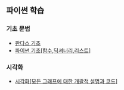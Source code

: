 ## 파이썬 학습
### 기초 문법
* [판다스 기초](pandas(1).html)   
* [파이썬 기초[함수,딕셔너리,리스트]](파이썬기초(주말수업).html)   

### 시각화 
* [시각화[모든 그래프에 대한 개괄적 설명과 코드]](파이썬시각화(인프런).html)   




